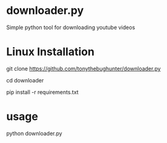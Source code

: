# downloader.py

Simple python tool for downloading youtube videos

# Linux Installation

git clone https://github.com/tonythebughunter/downloader.py

cd downloader

pip install -r requirements.txt

# usage 

python downloader.py
